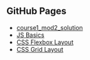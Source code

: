 ## GitHub Pages

- [course1_mod2_solution](https://artugit.github.io/Front-End-Practices/course1_mod2_solution/)
- [JS Basics](https://artugit.github.io/Front-End-Practices/js_basics/)
- [CSS Flexbox Layout](https://artugit.github.io/Front-End-Practices/flexbox/)
- [CSS Grid Layout](https://artugit.github.io/Front-End-Practices/css_grid/)